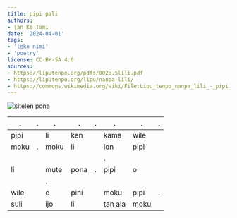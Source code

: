```yaml
---
title: pipi pali
authors:
- jan Ke Tami
date: '2024-04-01'
tags:
- 'leko nimi'
- 'poetry'
license: CC-BY-SA 4.0
sources:
- https://liputenpo.org/pdfs/0025.5lili.pdf
- https://liputenpo.org/lipu/nanpa-lili/
- https://commons.wikimedia.org/wiki/File:Lipu_tenpo_nanpa_lili_-_pipi_pali.png
---
```


![sitelen pona](https://upload.wikimedia.org/wikipedia/commons/7/71/Lipu_tenpo_nanpa_lili_-_pipi_pali.png)

| .    | .   | .    | .    | .   | .       | .    | .   |
| ---- | --- | ---- | ---- | --- | ------- | ---- | --- |
| pipi |     | li   | ken  |     | kama    | wile |
| moku | .   | moku | li   |     | lon     | pipi |
|      |     |      |      |     | .       |
| li   |     | mute | pona | .   | pipi    | o    |
|      |     | .    |
| wile |     | e    | pini |     | moku    | pipi | .   |
| suli |     | ijo  | li   |     | tan ala | moku |